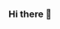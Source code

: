 ### Hi there 👋


<head>
<meta name="viewport" content="width=device-width, initial-scale=1">
<link rel="stylesheet" href="https://cdnjs.cloudflare.com/ajax/libs/font-awesome/4.7.0/css/font-awesome.min.css">
</head>
<body>

<i class="fa fa-github-square"></i>
<i class="fa fa-github-square" style="font-size:24px"></i>
<i class="fa fa-github-square" style="font-size:36px"></i>
<i class="fa fa-github-square" style="font-size:48px;color:red"></i>
<br>


<!--
**JayPatil9/JayPatil9** is a ✨ _special_ ✨ repository because its `README.md` (this file) appears on your GitHub profile.

Here are some ideas to get you started:

- 🔭 I’m currently working on ...
- 🌱 I’m currently learning ...
- 👯 I’m looking to collaborate on ...
- 🤔 I’m looking for help with ...
- 💬 Ask me about ...
- 📫 How to reach me: ...
- 😄 Pronouns: ...
- ⚡ Fun fact: ...
-->
